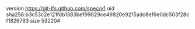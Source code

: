 version https://git-lfs.github.com/spec/v1
oid sha256:b3c53c2e121fdb1383bef99029ce49820e9215adc8ef6e0dc503f28cf1826793
size 532204
